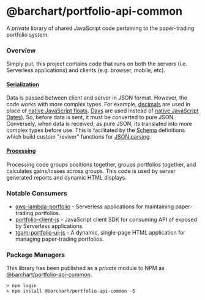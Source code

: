 # @barchart/portfolio-api-common

A *private* library of shared JavaScript code pertaining to the paper-trading portfolio system.

### Overview

Simply put, this project contains code that runs on both the servers (i.e. Serverless applications) and clients (e.g. browser, mobile, etc).

#### [Serialization](https://github.com/barchart/portfolio-api-common/tree/master/lib/serialization)

Data is passed between client and server in JSON format. However, the code works with more complex types. For example, [decimals](https://github.com/barchart/barchart-common-js/blob/master/lang/Decimal.js) are used in place of [native JavaScript floats](https://developer.mozilla.org/en-US/docs/Web/JavaScript/Reference/Global_Objects/Number). [Days](https://github.com/barchart/barchart-common-js/blob/master/lang/Day.js) are used instead of [native JavaScript Dates](https://developer.mozilla.org/en-US/docs/Web/JavaScript/Reference/Global_Objects/Date)). So, before data is sent, it must be converted to pure JSON. Conversely, when data is received, as pure JSON, its translated into more complex types before use. This is facilitated by the [Schema](https://github.com/barchart/barchart-common-js/blob/master/serialization/json/Schema.js) definitions which build custom "reviver" functions for [JSON parsing](https://developer.mozilla.org/en-US/docs/Web/JavaScript/Reference/Global_Objects/JSON/parse).

#### [Processing](https://github.com/barchart/portfolio-api-common/tree/master/lib/processing)

Processing code groups positions together, groups portfolios together, and calculates gains/losses across groups. This code is used by server generated reports and dynamic HTML displays.

### Notable Consumers

* [aws-lambda-portfolio](https://github.com/barchart/aws-lambda-portfolio) - Serverless applications for maintaining paper-trading portfolios.
* [portfolio-client-js](https://github.com/barchart/portfolio-client-js) - JavaScript client SDK for consuming API of exposed by Serverless applications.
* [tgam-portfolio-ui-js](https://github.com/barchart/tgam-portfolio-ui-js) - A dynamic, single-page HTML application for managing paper-trading portfolios.

### Package Managers

This library has been published as a *private* module to NPM as [@barchart/portfolio-api-common](https://www.npmjs.com/package/@barchart/portfolio-api-common).

    > npm login
    > npm install @barchart/portfolio-api-common -S
